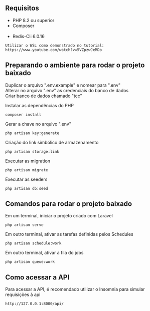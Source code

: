 ## Requisitos

* PHP 8.2 ou superior <br>
* Composer <br><br>
* Redis-Cli 6.0.16 
```
Utilizar o WSL como demonstrado no tutorial: https://www.youtube.com/watch?v=5VZpzwJeMDo
```

## Preparando o ambiente para rodar o projeto baixado

Duplicar o arquivo ".env.example" e nomear para ".env" <br>
Alterar no arquivo ".env" as credenciais do banco de dados <br>
Criar banco de dados chamado "tcc" <br>

Instalar as dependências do PHP
```
composer install
```

Gerar a chave no arquivo ".env"
```
php artisan key:generate
```

Criação do link simbólico de armazenamento
```
php artisan storage:link
```

Executar as migration
```
php artisan migrate
```

Executar as seeders
```
php artisan db:seed
```
## Comandos para rodar o projeto baixado

Em um terminal, iniciar o projeto criado com Laravel
```
php artisan serve
```

Em outro terminal, ativar as tarefas definidas pelos Schedules
```
php artisan schedule:work
```

Em outro terminal, ativar a fila do jobs
```
php artisan queue:work
```
## Como acessar a API

Para acessar a API, é recomendado utilizar o Insomnia para simular requisições à api
```
http://127.0.0.1:8000/api/
```
